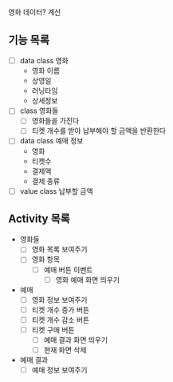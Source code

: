 ## 
영화 데이터?
계산

## 기능 목록
- [ ] data class 영화
  - 영화 이름
  - 상영일
  - 러닝타임
  - 상세정보
- [ ] class 영화들
  - [ ] 영화들을 가진다
  - [ ] 티켓 개수를 받아 납부해야 할 금액을 반환한다
- [ ] data class 예매 정보
  - 영화
  - 티켓수
  - 결제액
  - 결제 종류
- [ ] value class 납부할 금액

## Activity 목록
- 영화들
  - [ ] 영화 목록 보여주기
  - [ ] 영화 항목
    - [ ] 예매 버튼 이벤트
      - [ ] 영화 예매 화면 띄우기
- 예매
  - [ ] 영화 정보 보여주기
  - [ ] 티켓 개수 증가 버튼
  - [ ] 티켓 개수 감소 버튼
  - [ ] 티켓 구매 버튼
    - [ ] 예매 결과 화면 띄우기
    - [ ] 현재 화면 삭제

- 예매 결과
  - [ ] 예매 정보 보여주기